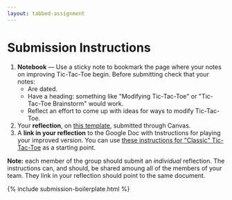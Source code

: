 ```yaml
---
layout: tabbed-assignment
---
```


# Submission Instructions

1. **Notebook** &mdash; Use a sticky note to bookmark the page where your notes on improving Tic-Tac-Toe begin. Before submitting check that your notes:
   - Are dated.
   - Have a heading: something like "Modifying Tic-Tac-Toe" or "Tic-Tac-Toe Brainstorm" would work.
   - Reflect an effort to come up with ideas for ways to modify Tic-Tac-Toe.
1. Your **reflection**, on [this template][template], submitted through Canvas.
1. A **link in your reflection** to the Google Doc with tnstructions for playing your improved version. You can use [these instructions for "Classic" Tic-Tac-Toe][sample-instructions] as a starting point.

**Note:** each member of the group should submit an _individual_ reflection. The instructions can, and should, be shared amoung all of the members of your team. They link in your reflection should point to the same document.

{% include submission-boilerplate.html %}

<!-- Don't edit links here, change them in _data/assignment.yml instead, -->

[sample-instructions]: <{{site.data.assignment.sample-instructions}}>
[slides]: <{{site.data.assignment.slides}}>
[template]: <{{site.data.assignment.template}}>
